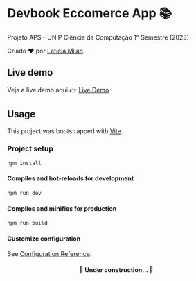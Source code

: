 # Devbook Eccomerce App 📚

Projeto APS - UNIP Ciência da Computação 1° Semestre (2023)

Criado ❤️ por [Letícia Milan](https://github.com/LeticiaMilan).

## Live demo

Veja a live demo aqui 👉️ [Live Demo]([https://devbook-ecommerce.vercel.app/](https://devbook-app-ecommerce.vercel.app/))

## Usage

This project was bootstrapped with [Vite](https://vitejs.dev/).

### Project setup
```
npm install
```

#### Compiles and hot-reloads for development
```
npm run dev
```

#### Compiles and minifies for production
```
npm run build
```

#### Customize configuration
See [Configuration Reference](https://vitejs.dev/guide/).


<h4 align="center"> 
	🚧  Under construction...  🚧
</h4>
